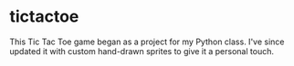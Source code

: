 # tictactoe
This Tic Tac Toe game began as a project for my Python class. I've since updated it with custom hand-drawn sprites to give it a personal touch.
